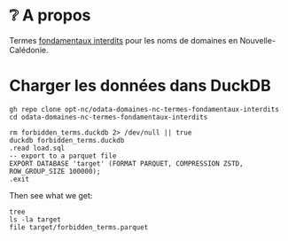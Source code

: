 # ❔ A propos

Termes [fondamentaux interdits](https://www.domaine.nc/intd) pour les noms de domaines en Nouvelle-Calédonie.

# Charger les données dans DuckDB

```shell
gh repo clone opt-nc/odata-domaines-nc-termes-fondamentaux-interdits
cd odata-domaines-nc-termes-fondamentaux-interdits

```


```shell
rm forbidden_terms.duckdb 2> /dev/null || true
duckdb forbidden_terms.duckdb
.read load.sql
-- export to a parquet file
EXPORT DATABASE 'target' (FORMAT PARQUET, COMPRESSION ZSTD, ROW_GROUP_SIZE 100000);
.exit
```

Then see what we get:

```shell
tree
ls -la target
file target/forbidden_terms.parquet
```

